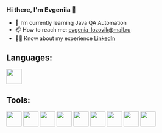 ### Hi there, I'm Evgeniia 👋

- 🌱 I’m currently learning Java QA Automation
- 📫 How to reach me: evgenia_lozovik@mail.ru
- 👩‍💻 Know about my experience [LinkedIn](https://www.linkedin.com/in/evgeniia-liasheva-36a379132/)


## Languages:
<p align="left">
  <img align="center" src="https://cdn.jsdelivr.net/gh/devicons/devicon@latest/icons/java/java-original.svg" height="40" width="40" />
</p>

## Tools:
<p align="left">
  <img align="center" src="https://cdn.jsdelivr.net/gh/devicons/devicon@latest/icons/github/github-original-wordmark.svg" height="40" width="40" />         
  <img align="center" src="https://cdn.jsdelivr.net/gh/devicons/devicon@latest/icons/intellij/intellij-original.svg" height="40" width="40" />
  <img align="center" src="https://cdn.jsdelivr.net/gh/devicons/devicon@latest/icons/gradle/gradle-original.svg" height="40" width="40" />
  <img align="center" src="https://cdn.jsdelivr.net/gh/devicons/devicon@latest/icons/junit/junit-plain-wordmark.svg" height="40" width="40" />  
  <img align="center" src="https://cdn.jsdelivr.net/gh/devicons/devicon@latest/icons/jenkins/jenkins-original.svg" height="40" width="40" />
  <img align="center" src="https://cdn.jsdelivr.net/gh/devicons/devicon@latest/icons/jira/jira-original-wordmark.svg" height="40" width="40" />
  <img align="center" src="https://cdn.jsdelivr.net/gh/devicons/devicon@latest/icons/postman/postman-original.svg" height="40" width="40" />
  <img align="center" src="https://cdn.jsdelivr.net/gh/devicons/devicon@latest/icons/androidstudio/androidstudio-original-wordmark.svg" height="40" width="40" />
  <img align="center" src="https://cdn.jsdelivr.net/gh/devicons/devicon@latest/icons/figma/figma-original.svg" height="40" width="40" />
</p>
